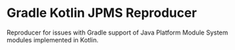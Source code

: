 # Gradle Kotlin JPMS Reproducer

Reproducer for issues with Gradle support of Java Platform Module System modules implemented in Kotlin.
